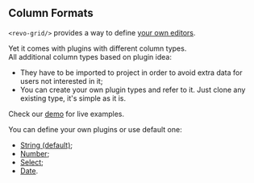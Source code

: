 ## Column Formats

`<revo-grid/>` provides a way to define [your own editors](../cell/editor.md).

Yet it comes with plugins with different column types.
<br>All additional column types based on plugin idea:

-   They have to be imported to project in order to avoid extra data for users not interested in it;
-   You can create your own plugin types and refer to it. Just clone any existing type, it's simple as it is.

Check our [demo](/demo/) for live examples.

You can define your own plugins or use default one:

-   [String (default)](#String);
-   [Number](#Number);
-   [Select](#Select);
-   [Date](#Date).


<!--@include: ./types.string.md-->
<br /><br />
<!--@include: ./types.number.md-->
<br /><br />
<!--@include: ./types.select.md-->
<br /><br />
<!--@include: ./types.date.md-->